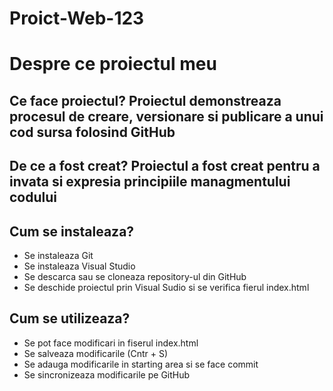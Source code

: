 # Proict-Web-123 
# Despre ce proiectul meu
## **Ce face proiectul?** Proiectul demonstreaza procesul de creare, versionare si publicare a unui cod sursa folosind GitHub
## **De ce a fost creat?** Proiectul a fost creat pentru a invata si expresia principiile managmentului codului
## **Cum se instaleaza?** 
- Se instaleaza Git
- Se instaleaza Visual Studio
- Se descarca sau se cloneaza repository-ul din GitHub
- Se deschide proiectul prin Visual Sudio si se verifica fierul index.html
## **Cum se utilizeaza?** 
- Se pot face modificari in fiserul index.html
- Se salveaza modificarile (Cntr + S)
- Se adauga modificarile in starting area si se face commit 
- Se sincronizeaza modificarile pe GitHub